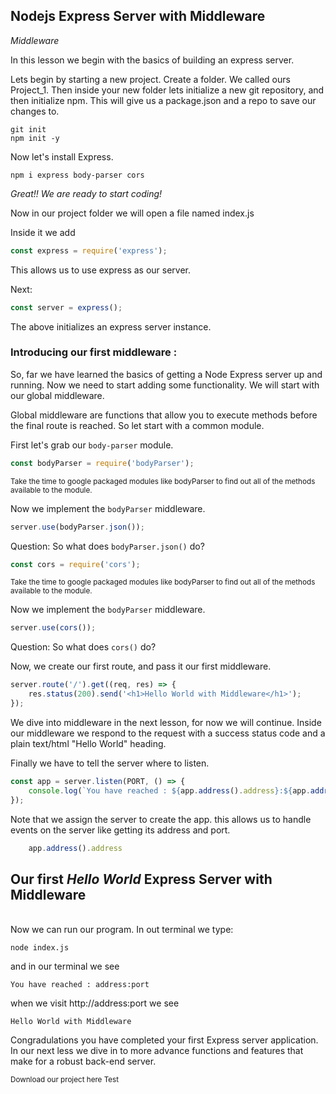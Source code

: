 ## Nodejs Express Server with Middleware ##

*Middleware*

In this lesson we begin with the basics of building an express server.

Lets begin by starting a new project. Create a folder. We called ours Project_1. Then inside your new folder lets initialize a new git repository, and then initialize npm. This will give us a package.json and a repo to save our changes to.

`git init`</br>
`npm init -y`

Now let's install Express.

`npm i express body-parser cors`

*Great!! We are ready to start coding!*

Now in our project folder we will open a file named index.js

Inside it we add

```JavaScript
const express = require('express');
```
This allows us to use express as our server.

Next:

```JavaScript
const server = express();
```
The above initializes an express server instance.

<h3><strong>Introducing our first middleware :</strong></h3>
So, far we have learned the basics of getting a Node Express server up and running. Now we need to start adding some functionality. We will start with our global middleware.

Global middleware are functions that allow you to execute methods before the final route is reached. So let start with a common module.

First let's grab our `body-parser` module.
```JavaScript
const bodyParser = require('bodyParser');
```
<sub>Take the time to google packaged modules like bodyParser to find out all of the methods available to the module.</sub>

Now we implement the `bodyParser` middleware.

```JavaScript
server.use(bodyParser.json());
```
Question: So what does `bodyParser.json()` do? 



```JavaScript
const cors = require('cors');
```
<sub>Take the time to google packaged modules like bodyParser to find out all of the methods available to the module.</sub>

Now we implement the `bodyParser` middleware.

```JavaScript
server.use(cors());
```
Question: So what does `cors()` do? 



Now, we create our first route, and pass it our first middleware.
```JavaScript
server.route('/').get((req, res) => {
    res.status(200).send('<h1>Hello World with Middleware</h1>');
});
```
 We dive into middleware in the next lesson, for now we will continue. Inside our middleware we respond to the request with a success status code and a plain text/html "Hello World" heading.

Finally we have to tell the server where to listen.
```JavaScript
const app = server.listen(PORT, () => {
    console.log(`You have reached : ${app.address().address}:${app.address().address}`);
});
```
Note that we assign the server to create the app. this allows us to handle events on the server like getting its address and port.
```JavaScript
    app.address().address
```


<h2><strong>Our first <i>Hello World</i> Express Server with Middleware</strong></h2>
</br>
Now we can run our program.
In out terminal we type:

`node index.js`

and in our terminal we see 

```
You have reached : address:port
```

when we visit http://address:port we see

```
Hello World with Middleware
```

Congradulations you have completed your first Express server application. In our next less we dive in to more advance functions and features that make for a robust back-end server.

<sub>Download our project here Test</sub>
